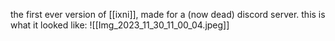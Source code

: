 the first ever version of [[ixni]], made for a (now dead) discord server. this is what it looked like:
![[Img_2023_11_30_11_00_04.jpeg]]